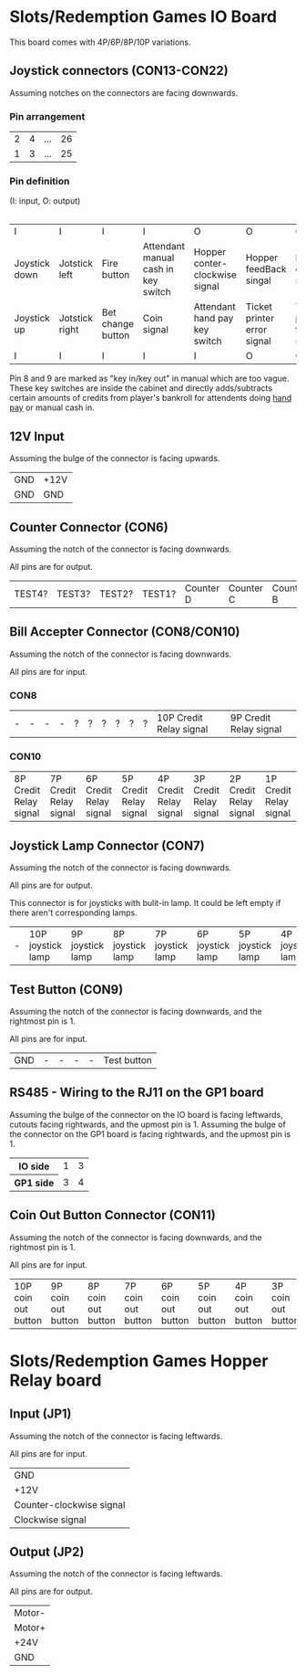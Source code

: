 # Slots/Redemption Games IO Board
This board comes with 4P/6P/8P/10P variations.
## Joystick connectors (CON13-CON22)
Assuming notches on the connectors are facing downwards.
### Pin arrangement
<table>
    <tr>
        <td>2</td><td>4</td><td>...</td><td>26</td>
    </tr>
    <tr>
        <td>1</td><td>3</td><td>...</td><td>25</td>
    </tr>
<table>

### Pin definition
(I: input, O: output)
<table>
    <tr>
        <td>I</td><td>I</td><td>I</td><td>I</td><td>O</td><td>O</td><td>O</td><td>O</td>
    </tr>
    <tr>
        <td>Joystick down</td>
        <td>Jotstick left</td>
        <td>Fire button</td>
        <td>Attendant manual cash in key switch</td>
        <td>Hopper conter-clockwise signal</td>
        <td>Hopper feedBack singal</td>
        <td>Hopper clockwise signal</td>
        <td>Bet change button light</td>
        <td>+12V</td>
        <td>+12V</td>
        <td>GND</td>
        <td>GND</td>
        <td>GND</td>
        <td>GND</td>
    </tr>
    <tr>
        <td>Joystick up</td>
        <td>Jotstick right</td>
        <td>Bet change button</td>
        <td>Coin signal</td>
        <td>Attendant hand pay key switch</td>
        <td>Ticket printer error signal</td>
        <td>Ticket printer trigger signal</td>
        <td>Fire button light</td>
        <td>+12V</td>
        <td>+12V</td>
        <td>+5V</td>
        <td>GND</td>
        <td>GND</td>
        <td>GND</td>
    </tr>
    <tr>
        <td>I</td><td>I</td><td>I</td><td>I</td><td>I</td><td>O</td><td>O</td><td>O</td>
    </tr>
</table>

Pin 8 and 9 are marked as "key in/key out" in manual which are too vague. These key switches are inside the cabinet and directly adds/subtracts certain amounts of credits from player's bankroll for attendents doing [hand pay](https://en.wikipedia.org/wiki/Hand_pay) or manual cash in.


## 12V Input
Assuming the bulge of the connector is facing upwards.
<table>
<tr>
    <td>GND</td><td>+12V</td>
</tr>
<tr>
    <td>GND</td><td>GND</td>
</tr>
</table>

## Counter Connector (CON6)
Assuming the notch of the connector is facing downwards.

All pins are for output.
<table>
<tr>
    <td>TEST4?</td>
    <td>TEST3?</td>
    <td>TEST2?</td>
    <td>TEST1?</td>
    <td>Counter D</td>
    <td>Counter C</td>
    <td>Counter B</td>
    <td>Counter A</td>
    <td>+12V</td>
</tr>
</table>

## Bill Accepter Connector (CON8/CON10)
Assuming the notch of the connector is facing downwards.

All pins are for input.
### CON8
<table>
<tr>
    <td>-</td>
    <td>-</td>
    <td>-</td>
    <td>-</td>
    <td>?</td>
    <td>?</td>
    <td>?</td>
    <td>?</td>
    <td>?</td>
    <td>?</td>
    <td>10P Credit Relay signal</td>
    <td>9P Credit Relay signal</td>
</tr>
</table>

### CON10
<table>
<tr>
    <td>8P Credit Relay signal</td>
    <td>7P Credit Relay signal</td>
    <td>6P Credit Relay signal</td>
    <td>5P Credit Relay signal</td>
    <td>4P Credit Relay signal</td>
    <td>3P Credit Relay signal</td>
    <td>2P Credit Relay signal</td>
    <td>1P Credit Relay signal</td>
</tr>
</table>

## Joystick Lamp Connector (CON7)
Assuming the notch of the connector is facing downwards.

All pins are for output.

This connector is for joysticks with bulit-in lamp. It could be left empty if there aren't corresponding lamps.
<table>
<tr>
    <td>-</td>
    <td>10P joystick lamp</td>
    <td>9P joystick lamp</td>
    <td>8P joystick lamp</td>
    <td>7P joystick lamp</td>
    <td>6P joystick lamp</td>
    <td>5P joystick lamp</td>
    <td>4P joystick lamp</td>
    <td>3P joystick lamp</td>
    <td>2P joystick lamp</td>
    <td>1P joystick lamp</td>
</tr>
</table>

## Test Button (CON9)
Assuming the notch of the connector is facing downwards, and the rightmost pin is 1.

All pins are for input.
<table>
<tr>
    <td>GND</td>
    <td>-</td>
    <td>-</td>
    <td>-</td>
    <td>-</td>
    <td>Test button</td>
</tr>
</table>

## RS485 - Wiring to the RJ11 on the GP1 board
Assuming the bulge of the connector on the IO board is facing leftwards, cutouts facing rightwards, and the upmost pin is 1. 
Assuming the bulge of the connector on the GP1 board is facing rightwards, and the upmost pin is 1.
<table>
<tr>
    <th>IO side</th>
    <td>1</td>
    <td>3</td>
</tr>
<tr>
    <th>GP1 side</th>
    <td>3</td>
    <td>4</td>
</tr>
</table>

## Coin Out Button Connector (CON11)
Assuming the notch of the connector is facing downwards, and the rightmost pin is 1.

All pins are for input.
<table>
<tr>
    <td>10P coin out button</td>
    <td>9P coin out button</td>
    <td>8P coin out button</td>
    <td>7P coin out button</td>
    <td>6P coin out button</td>
    <td>5P coin out button</td>
    <td>4P coin out button</td>
    <td>3P coin out button</td>
    <td>2P coin out button</td>
    <td>1P coin out button</td>
</tr>
</table>

# Slots/Redemption Games Hopper Relay board
## Input (JP1)
Assuming the notch of the connector is facing leftwards.

All pins are for input.
<table>
<tr><td>GND</td></tr>
<tr><td>+12V</td></tr>
<tr><td>Counter-clockwise signal</td></tr>
<tr><td>Clockwise signal</td></tr>
</table>

## Output (JP2)
Assuming the notch of the connector is facing leftwards.

All pins are for output.
<table>
<tr><td>Motor-</td></tr>
<tr><td>Motor+</td></tr>
<tr><td>+24V</td></tr>
<tr><td>GND</td></tr>
</table>
